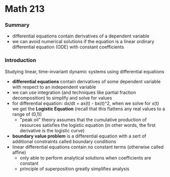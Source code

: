 # Math 213
### Summary
- differential equations contain derivatives of a dependent variable
- we can avoid numerical solutions if the equation is a linear ordinary differential equation (ODE) with constant coefficients

### Introduction
Studying linear, time-invariant dynamic systems using differential equations  
- **differential equations** contain derivatives of some dependent variable with respect to an independent variable
- we can use integration (and techniques like partial fraction decomposition) to simplify and solve for values
- for differential equation: dx/dt = ax(t) - bx(t)^2, when we solve for x(t) we get the **Logistic Equation** (recall that this flattens any real values to a range of (0,1))
  - "peak oil" theory assumes that the cumulative production of resources satisfies the logistic equation (in other words, the first derivative is the logistic curve)
- **boundary value problem** is a differential equation with a sert of additional constraints called boundary conditions
- linear differential equations contain no constant terms (otherwise called affine)
  - only able to perform analytical solutions when coefficients are constant
  - principle of superposition greatly simplifies analysis
 
